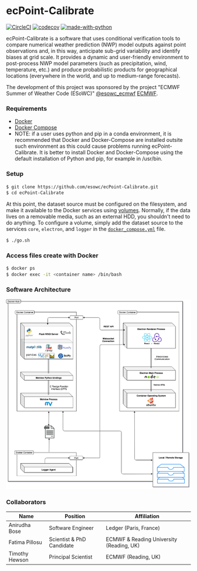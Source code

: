 # ecPoint-Calibrate

[![CircleCI](https://circleci.com/gh/esowc/ecPoint-Calibrate.svg?style=svg)](https://circleci.com/gh/esowc/ecPoint-Calibrate)
[![codecov](https://codecov.io/gh/esowc/ecPoint-Calibrate/branch/master/graph/badge.svg)](https://codecov.io/gh/esowc/ecPoint-Calibrate)
[![made-with-python](https://img.shields.io/badge/Made%20with-Python3.7-1f425f.svg)](https://www.python.org/)

ecPoint-Calibrate is a software that uses conditional verification tools to compare numerical weather prediction (NWP) model outputs against point observations and, in this way, anticipate sub-grid variability and identify biases at grid scale. 
It provides a dynamic and user-friendly environment to post-process NWP model parameters (such as precipitation, wind, temperature, etc.) and produce probabilistic products for geographical locations (everywhere in the world, and up to medium-range forecasts).

The development of this project was sponsored by the project "ECMWF Summer of Weather Code (ESoWC)" 
[@esowc_ecmwf](https://twitter.com/esowc_ecmwf?lang=en)
[ECMWF](https://www.ecmwf.int).


### Requirements

- [Docker](https://docs.docker.com/install/)
- [Docker Compose](https://docs.docker.com/compose/install)
- NOTE: if a user uses python and pip in a conda environment, it is recommended that Docker and Docker-Compose are installed outsite such environment as this could cause problems running ecPoint-Calibrate. It is better to install Docker and Docker-Compose using the default installation of Python and pip, for example in /usr/bin. 

### Setup

```sh
$ git clone https://github.com/esowc/ecPoint-Calibrate.git
$ cd ecPoint-Calibrate
```
At this point, the dataset source must be configured on the filesystem, and make it available to the Docker services using [volumes](https://docs.docker.com/storage/volumes). Normally, if the data lives on a removable media, such as an external HDD, you shouldn't need to do anything. To configure a volume, simply add the dataset source to the services `core`, `electron`, and `logger` in the [`docker_compose.yml`](/docker-compose.yml) file.

```sh
$ ./go.sh
```

### Access files create with Docker
```sh
$ docker ps
$ docker exec -it <container name> /bin/bash
```


### Software Architecture

![](/share/architecture.png)


### Collaborators

|      Name      |          Position         |               Affiliation               |
|----------------|---------------------------|-----------------------------------------|
| Anirudha Bose  |     Software Engineer     |          Ledger (Paris, France)         |
| Fatima Pillosu | Scientist & PhD Candidate | ECMWF & Reading University (Reading, UK)|
| Timothy Hewson |    Principal Scientist    |           ECMWF (Reading, UK)           |
